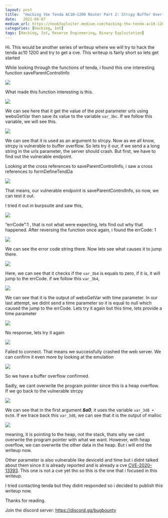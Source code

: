 ```yaml
---
layout:	post
title:	"Hacking the Tenda AC10–1200 Router Part 2: Strcpy Buffer Overflow"
date:	2021-08-07
medium_url: https://noob3xploiter.medium.com/hacking-the-tenda-ac10-1200-router-part-2-strcpy-buffer-overflow-92cd88e1d503
categories: [Hacking, Iot]
tags: [Hacking, Iot, Reverse Engineering, Binary Exploitation]
---
```


  Hi. This would be another series of writeup where we will try to hack the tenda ac10 1200 and try to get a cve. This writeup is fairly short so lets get started

While looking through the functions of tenda, i found this one interesting function saveParentControlInfo

![](/img/1*gKdC4sjzgiaNLodutRXLIw.png)

What made this function interesting is this.

![](/img/1*SduIxapOUbYdH2PrJX52xA.png)

We can see here that it get the value of the post parameter urls using websGetVar then save its value to the variable `var_3bc`. If we follow this variable, we will see this.

![](/img/1*slAbQ7RwQTIBmJD9_ebTxA.png)

We can see that it is used as an argument to strcpy. Now as we all know, strcpy is vulnerable to buffer overflow. So lets try it our, if we send a a long string in the urls parameter, the server should crash. But first, we have to find out the vulnerable endpoint.

Looking at the cross references to saveParentControlInfo, i saw a cross references to formDefineTendDa

![](/img/1*bnKxX_mDSVsetW1SqzkTzw.png)

That means, our vulnerable endpoint is saveParentControlInfo, so now, we can test it out.

I tried it out in burpsuite and saw this,

![](/img/1*IXhhV1eDaMI1yPqgo5ZSJQ.png)

“errCode”:1 , that is not what were expecting, lets find out why that happened. After reversing the function once again, i found the errCode: 1

![](/img/1*1mGYtw6aXMlabdTGTa-hVg.png)

We can see the error code string there. Now lets see what causes it to jump there.

![](/img/1*jtnZunIsPzXSVue_cEjEBw.png)

Here, we can see that it checks if the `var_3b4` is equals to zero, if it is, it will jump to the errCode. if we follow this `var_3b4`,

![](/img/1*fUGrdEJcR5bvhmLQfTu-1A.png)

We can see that it is the output of websGetVar with time parameter. In our last attempt, we didnt send a time parameter so it is equal to null which caused the jump to the errCode. Lets try it again but this time, lets provide a time parameter

![](/img/1*9gc9Mb8QwZGY_Cvlbkm21Q.png)

No response, lets try it again

![](/img/1*jpYZp9tOs88cj1jg3H8PIw.png)

Failed to connect. That means we successfully crashed the web server. We can confirm it even more by looking at the emulation

![](/img/1*uUftddhYij_ZUU9pL-_U_w.png)

So we have a buffer overflow confirmed.

Sadly, we cant overwrite the program pointer since this is a heap overflow. If we go back to the vulnerable strcpy

![](/img/1*sNfOkiWIoXgb4aUXYXUo2A.png)

We can see that in the first argument ***$a0***, it uses the variable `var_3d8 + 0x50`. If we trace back this `var_3d8`, we can see that it is the output of malloc

![](/img/1*zgjy2DFaMUtJyMENlE8UNQ.png)

meaning, it is pointing to the heap, not the stack, thats why we cant overwrite the program pointer with what we want. However, with heap overflow, we can overwrite the other data in the heap. But i will end the writeup now.

Other parameter is also vulnerable like deviceId and time but i didnt talked about them since it is already reported and is already a cve [CVE-2020–13393](https://joel-malwarebenchmark.github.io/blog/2020/04/28/cve-2020-13393-Tenda-vulnerability/). This one is not a cve yet tho so this is the one that i focused in this writeup.

I tried contacting tenda but they didnt responded so i decided to publish this writeup now.

Thanks for reading.

Join the discord server: <https://discord.gg/bugbounty>

  